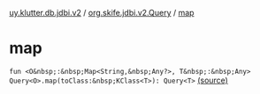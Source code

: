 [uy.klutter.db.jdbi.v2](../index.md) / [org.skife.jdbi.v2.Query](index.md) / [map](.)


# map
`fun <O&nbsp;:&nbsp;Map<String,&nbsp;Any?>, T&nbsp;:&nbsp;Any> Query<O>.map(toClass:&nbsp;KClass<T>): Query<T>` [(source)](https://github.com/kohesive/klutter/blob/master/db-jdbi-v2-jdk6/src/main/kotlin/uy/klutter/db/jdbi/v2/Extensions.kt#L47)


